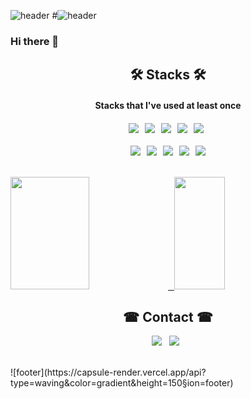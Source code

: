 ![header](https://capsule-render.vercel.app/api?type=waving&color=gradient&height=300&section=header&text=minsang22&fontSize=90)
#![header](https://capsule-render.vercel.app/api?type=waving&color=92a8d1&height=220&section=header&text=minsang22;&fontSize=60&&fontColor=ffffff&animation=fadeIn&fontAlignY=38&descAlignY=51&descAlign=62)
### Hi there 👋

<h2 align="center"><b> 🛠 Stacks 🛠 </b></h2>
<h4 align="center">Stacks that I've used at least once <h4>
<p align="center">
<img src="https://img.shields.io/badge/Python-3776AB?style=flat&logo=Python&logoColor=white"/> &nbsp;
<img src="https://img.shields.io/badge/Java-007396?style=flat&logo=Java&logoColor=white"/> &nbsp;
<img src="https://img.shields.io/badge/c++-00599C?style=flat-square&logo=c%2B%2B&logoColor=white"/></a> &nbsp;
<img src="https://img.shields.io/badge/JavaScript-F7DF1E?style=flat-square&logo=JavaScript&logoColor=white"/></a> &nbsp; 
<img src="https://img.shields.io/badge/HTML-E34F26?style=flat-square&logo=html5&logoColor=white"/> &nbsp;
<br /> <br /> 
<img src="https://img.shields.io/badge/OpenCV-5C3EE8?style=flat-square&logo=OpenCV&logoColor=white"/> &nbsp;
<img src="https://img.shields.io/badge/Adobe Photoshop-31A8FF?style=flat-square&logo=Adobe Photoshop&logoColor=white"/> &nbsp;
<img src="https://img.shields.io/badge/Anaconda-44A833?style=flat-square&logo=Anaconda&logoColor=white"/> &nbsp;
<img src="https://img.shields.io/badge/CSS3-1572B6?style=flat-square&logo=CSS3&logoColor=white"/> &nbsp;
<img src="https://img.shields.io/badge/Raspberry Pi-A22846?style=flat&logo=Raspberry%20Pi&logoColor=#6DB33F"/> <p/>
<br />

<a href="#">
<img src = https://github-readme-stats.vercel.app/api?username=minsang22&show_icons=true&theme=radical height = "180px" width = "50%"> &nbsp
</a>
<a href="#">
  <img src="https://github-readme-stats.vercel.app/api/top-langs/?username=minsang22&theme=react&exclude_repo=Jagi,assignment&layout=compact" height="180px" width = "40%">
</a>
<br />

<h2 align="center"><b> ☎ Contact ☎ </b></h2>

<p align="center">
  <a href="mailto:nornen20@kookmin.ac.kr"><img src="https://img.shields.io/badge/Gmail-d14836?style=flat-square&logo=Gmail&logoColor=white&link=viliketh1s98@naver.com"/></a>&nbsp&nbsp
  <a href="https://www.instagram.com/dodozl__/"><img src="https://img.shields.io/badge/Instagram-E4405F?style=flat-square&logo=Instagram&logoColor=white&link=https://www.instagram.com/woo0_hooo/"/></a>&nbsp&nbsp
  </p>
<br/>
![footer](https://capsule-render.vercel.app/api?type=waving&color=gradient&height=150&section=footer)
